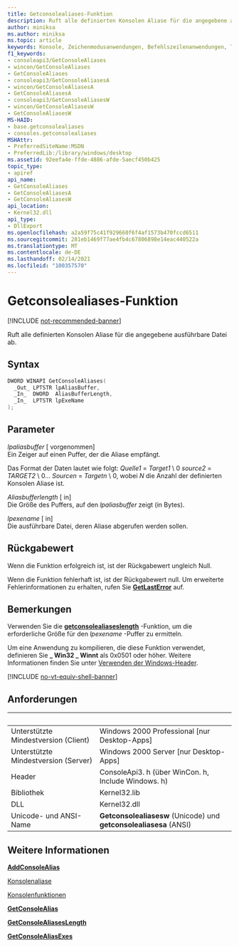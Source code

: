 ```yaml
---
title: Getconsolealiases-Funktion
description: Ruft alle definierten Konsolen Aliase für die angegebene ausführbare Datei ab.
author: miniksa
ms.author: miniksa
ms.topic: article
keywords: Konsole, Zeichenmodusanwendungen, Befehlszeilenanwendungen, Terminalanwendungen, Konsolen-API
f1_keywords:
- consoleapi3/GetConsoleAliases
- wincon/GetConsoleAliases
- GetConsoleAliases
- consoleapi3/GetConsoleAliasesA
- wincon/GetConsoleAliasesA
- GetConsoleAliasesA
- consoleapi3/GetConsoleAliasesW
- wincon/GetConsoleAliasesW
- GetConsoleAliasesW
MS-HAID:
- base.getconsolealiases
- consoles.getconsolealiases
MSHAttr:
- PreferredSiteName:MSDN
- PreferredLib:/library/windows/desktop
ms.assetid: 92eefa4e-ffde-4886-afde-5aecf450b425
topic_type:
- apiref
api_name:
- GetConsoleAliases
- GetConsoleAliasesA
- GetConsoleAliasesW
api_location:
- Kernel32.dll
api_type:
- DllExport
ms.openlocfilehash: a2a59f75c41f929660f6f4af1573b470fccd6511
ms.sourcegitcommit: 281eb1469f77ae4fb4c67806898e14eac440522a
ms.translationtype: MT
ms.contentlocale: de-DE
ms.lasthandoff: 02/14/2021
ms.locfileid: "100357570"
---
```

# <a name="getconsolealiases-function"></a>Getconsolealiases-Funktion

[!INCLUDE [not-recommended-banner](./includes/not-recommended-banner.md)]

Ruft alle definierten Konsolen Aliase für die angegebene ausführbare Datei ab.

## <a name="syntax"></a>Syntax

```C
DWORD WINAPI GetConsoleAliases(
  _Out_ LPTSTR lpAliasBuffer,
  _In_  DWORD  AliasBufferLength,
  _In_  LPTSTR lpExeName
);
```

## <a name="parameters"></a>Parameter

*lpaliasbuffer* \[ vorgenommen\]  
Ein Zeiger auf einen Puffer, der die Aliase empfängt.

Das Format der Daten lautet wie folgt: *Quelle1* = *Target1* \\ 0 *source2* = *TARGET2* \\ 0... *Sourcen* = *Targetn* \\ 0, wobei *N* die Anzahl der definierten Konsolen Aliase ist.

*Aliasbufferlength* \[ in\]  
Die Größe des Puffers, auf den *lpaliasbuffer* zeigt (in Bytes).

*lpexename* \[ in\]  
Die ausführbare Datei, deren Aliase abgerufen werden sollen.

## <a name="return-value"></a>Rückgabewert

Wenn die Funktion erfolgreich ist, ist der Rückgabewert ungleich Null.

Wenn die Funktion fehlerhaft ist, ist der Rückgabewert null. Um erweiterte Fehlerinformationen zu erhalten, rufen Sie [**GetLastError**](/windows/win32/api/errhandlingapi/nf-errhandlingapi-getlasterror) auf.

## <a name="remarks"></a>Bemerkungen

Verwenden Sie die [**getconsolealiaseslength**](getconsolealiaseslength.md) -Funktion, um die erforderliche Größe für den *lpexename* -Puffer zu ermitteln.

Um eine Anwendung zu kompilieren, die diese Funktion verwendet, definieren Sie **\_ Win32 \_ Winnt** als 0x0501 oder höher. Weitere Informationen finden Sie unter [Verwenden der Windows-Header](/windows/win32/winprog/using-the-windows-headers).

[!INCLUDE [no-vt-equiv-shell-banner](./includes/no-vt-equiv-shell-banner.md)]

## <a name="requirements"></a>Anforderungen

| &nbsp; | &nbsp; |
|-|-|
| Unterstützte Mindestversion (Client) | Windows 2000 Professional \[nur Desktop-Apps\] |
| Unterstützte Mindestversion (Server) | Windows 2000 Server \[nur Desktop-Apps\] |
| Header | ConsoleApi3. h (über WinCon. h, Include Windows. h) |
| Bibliothek | Kernel32.lib |
| DLL | Kernel32.dll |
| Unicode- und ANSI-Name | **Getconsolealiasesw** (Unicode) und **getconsolealiasesa** (ANSI) |

## <a name="see-also"></a>Weitere Informationen

[**AddConsoleAlias**](addconsolealias.md)

[Konsolenaliase](console-aliases.md)

[Konsolenfunktionen](console-functions.md)

[**GetConsoleAlias**](getconsolealias.md)

[**GetConsoleAliasesLength**](getconsolealiaseslength.md)

[**GetConsoleAliasExes**](getconsolealiasexes.md)